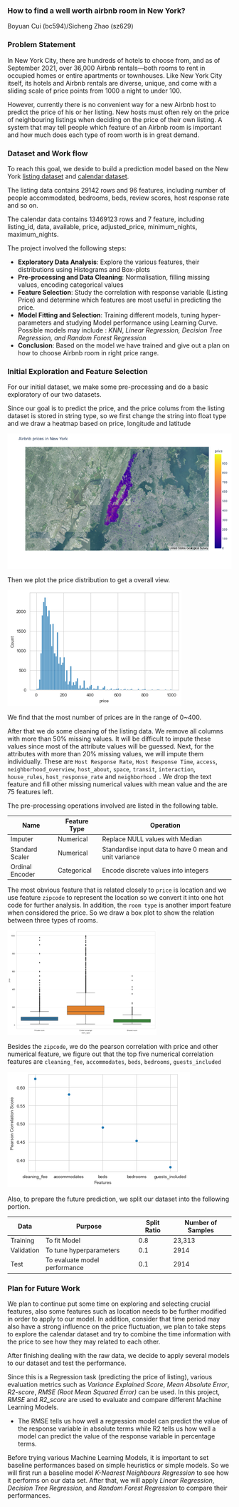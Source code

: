 ### How to find a well worth airbnb room in New York?

Boyuan Cui (bc594)/Sicheng Zhao (sz629)

### Problem Statement

In New York City, there are hundreds of hotels to choose from, and as of September 2021, over 36,000 Airbnb rentals—both rooms to rent in occupied homes or entire apartments or townhouses. Like New York City itself, its hotels and Airbnb rentals are diverse, unique, and come with a sliding scale of price points from 1000 a night to under 100.

However, currently there is no convenient way for a new Airbnb host to predict the price of his or her listing. New hosts must often rely on the price of neighbouring listings when deciding on the price of their own listing. A system that may tell people which feature of an Airbnb room is important and how much does each type of room worth is in great demand.

### Dataset and Work flow

To reach this goal, we deside to build a prediction model based on the New York [listing dataset](https://www.kaggle.com/c/airbnblala/data?select=analysisData.csv) and [calendar dataset](http://data.insideairbnb.com/united-states/ny/new-york-city/2021-09-01/data/calendar.csv.gz). 

The listing data contains 29142 rows and 96 features, including number of people accommodated, bedrooms, beds, review scores, host response rate and so on.

The calendar data contains 13469123 rows and 7 feature, including listing_id, data, available, price, adjusted_price, minimum_nights, maximum_nights.

The project involved the following steps:

- **Exploratory Data Analysis**: Explore the various features, their distributions using Histograms and Box-plots
- **Pre-processing and Data Cleaning**: Normalisation, filling missing values, encoding categorical values
- **Feature Selection**: Study the correlation with response variable (Listing Price) and determine which features are most useful in predicting the price.
- **Model Fitting and Selection**: Training different models, tuning hyper-parameters and studying Model performance using Learning Curve. Possible models may include : *KNN*,  *Linear Regression, Decision Tree Regression, and Random Forest Regression*
- **Conclusion**: Based on the model we have trained and give out a plan on how to choose Airbnb room in right price range.

### Initial Exploration and Feature Selection

For our initial dataset, we make some pre-processing and do a basic exploratory of our two datasets. 

Since our goal is to predict the price, and the price colums from the listing dataset is stored in string type, so we first change the string into float type and we draw a heatmap based on price, longitude and latitude

<img src="./midterm_report.assets/newplot.png" alt="newplot" style="zoom:67%;" />




Then we plot the price distribution to get a overall view.

![price_overall](./midterm_report.assets/price_overall.png)

We find that the most number of prices are in the range of 0~400. 

 After that we do some cleaning of the listing data. We remove all columns with more than 50% missing values. It will be difficult to impute these values since most of the attribute values will be guessed. Next, for the attributes with more than 20% missing values, we will impute them individually. These are `Host Response Rate`, `Host Response Time`,  `access`,  `neighborhood_overview`, `host_about`, `space`, `transit`, `interaction`, `house_rules`, `host_response_rate` and `neighborhood `. We drop the text feature and fill other missing numerical values with mean value and the are 75 features left. 

The pre-processing operations involved are listed in the following table.

| Name            | Feature Type | Operation                                               |
| --------------- | ------------ | ------------------------------------------------------- |
| Imputer         | Numerical    | Replace NULL values with Median                         |
| Standard Scaler | Numerical    | Standardise input data to have 0 mean and unit variance |
| Ordinal Encoder | Categorical  | Encode discrete values into integers                    |

The most obvious feature that is related closely to `price` is location and we use feature `zipcode` to represent the location so we convert it into one hot code for further analysis. In addition, the `room type` is another import feature when considered the price. So we draw a box plot to show the relation between three types of rooms.

<img src="./midterm_report.assets/rom_tpye_box.png" alt="rom_tpye_box" style="zoom: 40%;" />

Besides the `zipcode`, we do the pearson correlation with price and other numerical feature, we figure out that the top five numerical correlation features are `cleaning_fee`, `accommodates`, `beds`, `bedrooms`, `guests_included`

![top5_feature](./midterm_report.assets/top5_feature.png)

Also, to prepare the future prediction, we split our dataset into the following portion.

| Data       | Purpose                       | Split Ratio | Number of Samples |
| ---------- | ----------------------------- | ----------- | ----------------- |
| Training   | To fit Model                  | 0.8         | 23,313            |
| Validation | To tune hyperparameters       | 0.1         | 2914              |
| Test       | To evaluate model performance | 0.1         | 2914              |

### Plan for Future Work

We plan to continue put some time on exploring and selecting crucial features, also some features such as location needs to be further modified in order to apply to our model. In addition, consider that time period may also have a strong influence on the price fluctuation, we plan to take steps to explore the calendar dataset and try to combine the time information with the price to see how they may related to each other.

After finishing dealing with the raw data, we decide to apply several models to our dataset and test the performance. 

Since this is a Regression task (predicting the price of listing), various evaluation metrics such as *Variance Explained Score*, *Mean Absolute Error*, *R2-score*, *RMSE (Root Mean Squared Error)* can be used. In this project, *RMSE* and *R2_score* are used to evaluate and compare different Machine Learning Models.

- The RMSE tells us how well a regression model can predict the value of the response variable in absolute terms while R2 tells us how well a model can predict the value of the response variable in percentage terms.

Before trying various Machine Learning Models, it is important to set baseline performances based on simple heuristics or simple models. So we will first run a baseline model *K-Nearest Neighbours Regression* to see how it performs on our data set. After that, we will apply *Linear Regression*, *Decision Tree Regression*, and *Random Forest Regression* to compare their performances.

